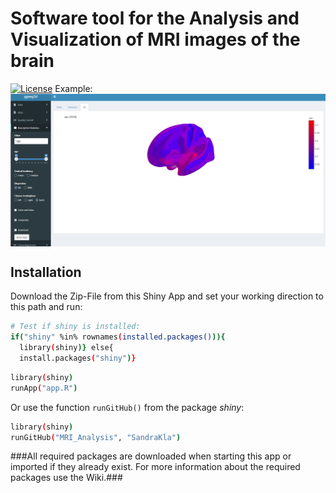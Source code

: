 # Software tool for the Analysis and Visualization of MRI images of the brain

[![License](https://img.shields.io/github/license/SandraKla/MRI_Analysis.svg)]()
Example:
<img src="www/example.png" align="center"/>


## Installation 

Download the Zip-File from this Shiny App and set your working direction to this path and run:

```bash
# Test if shiny is installed:
if("shiny" %in% rownames(installed.packages())){
  library(shiny)} else{
  install.packages("shiny")}
```

```bash
library(shiny)
runApp("app.R")
```
Or use the function ```runGitHub()``` from the package *shiny*:

```bash
library(shiny)
runGitHub("MRI_Analysis", "SandraKla")
```

###All required packages are downloaded when starting this app or imported if they already exist. For more information about the required packages use the Wiki.###